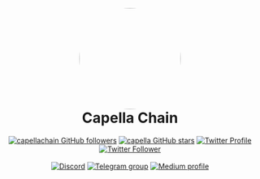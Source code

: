 <h1 align="center">
  <br>
  <a href="https://twitter.com/capellachain"><img src="https://pbs.twimg.com/profile_images/1613937113338384389/_tmkAGzY_400x400.jpg" width="200" style="border-radius:50%"></a>
  <br>
  Capella Chain
  <br>
</h1>

<p align="center">
<a title="capella GitHub followers " href="https://github.com/capellachain" ><img src="https://img.shields.io/github/followers/capellachain?style=social" alt="capellachain GitHub followers"></a>
<a title="GitHub stars " href="https://github.com/Capellachain" ><img src="https://img.shields.io/github/stars/Capellachain?style=social" alt="capella GitHub stars "></a>
<a title="Twitter Badge" href="https://twitter.com/capellachain" ><img alt="Twitter Profile" src="https://img.shields.io/badge/Twitter-Profile-informational?style=flat&logo=twitter&logoColor=white&color=1CA2F1"></a>
<a title="Twitter Follower" href="https://twitter.com/capellachain" ><img alt="Twitter Follower" src="https://img.shields.io/twitter/follow/capellachain?label=follow&style=social"></a>
<br>
<br>
<a title="Discord" href="https://discord.gg/5VS5g4ZJ" ><img alt="Discord" src="https://img.shields.io/badge/Discord-5865F2?style=for-the-badge&logo=discord&logoColor=white"></a>
<a title="Telegram" href="https://t.me/capellachain" ><img alt="Telegram group" src="https://img.shields.io/badge/Telegram-2CA5E0?style=for-the-badge&logo=telegram&logoColor=white"></a>
<a title="Medium" href="https://medium.com/@CapellaChain" ><img alt="Medium profile" src="https://img.shields.io/badge/Medium-12100E?style=for-the-badge&logo=medium&logoColor=white"></a>
</p>
